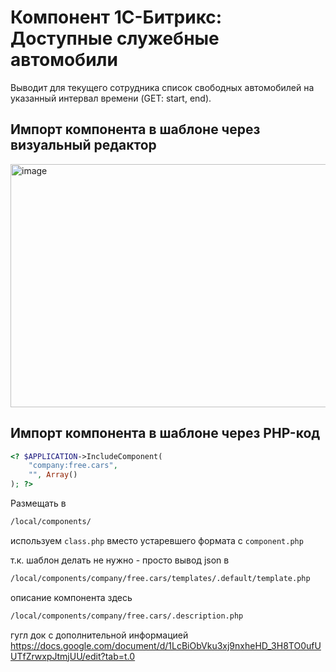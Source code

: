 # Компонент 1С-Битрикс: Доступные служебные автомобили

Выводит для текущего сотрудника список свободных автомобилей на указанный интервал времени (GET: start, end).

## Импорт компонента в шаблоне через визуальный редактор
<img width="811" height="389" alt="image" src="https://github.com/user-attachments/assets/4caaa635-f6a7-4707-8eac-8bf3ffeb4f42" />

## Импорт компонента в шаблоне через PHP-код
```php
<? $APPLICATION->IncludeComponent(
	"company:free.cars",
	"", Array()
); ?>
```

Размещать в 
```bash
/local/components/
```

используем ``class.php`` вместо устаревшего формата с ``component.php``

т.к. шаблон делать не нужно - просто вывод json в
```bash
/local/components/company/free.cars/templates/.default/template.php
```

описание компонента здесь
```bash
/local/components/company/free.cars/.description.php
```

гугл док с дополнительной информацией https://docs.google.com/document/d/1LcBiObVku3xj9nxheHD_3H8TO0ufUUTfZrwxpJtmjUU/edit?tab=t.0
